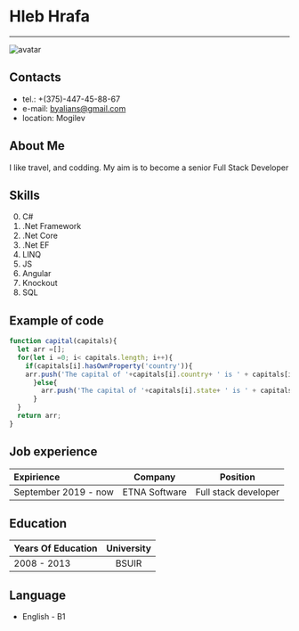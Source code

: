 # Hleb Hrafa
---
![avatar](~/avatar.jpg)

## Contacts
* tel.: +(375)-447-45-88-67
* e-mail: byalians@gmail.com
* location: Mogilev

## About Me
I like travel, and codding. My aim is to become a senior Full Stack Developer

## Skills
0.  C#
0. .Net Framework
0. .Net Core
0. .Net EF
0.  LINQ 
0.  JS
0.  Angular
0.  Knockout
0.  SQL

## Example of code
```JavaScript
function capital(capitals){
  let arr =[];
  for(let i =0; i< capitals.length; i++){
    if(capitals[i].hasOwnProperty('country')){
    arr.push('The capital of '+capitals[i].country+ ' is ' + capitals[i].capital)
      }else{
        arr.push('The capital of '+capitals[i].state+ ' is ' + capitals[i].capital)
      }
  }
  return arr;
}
```
## Job experience
  | Expirience | Company | Position |
  |:-----------|:----:|:-------:|
  |September 2019 - now| ETNA Software | Full stack developer |
  

## Education
  | Years Of Education | University  |
  |:-----------|:----:|
  | 2008 - 2013| BSUIR |
## Language
 * English - B1
 